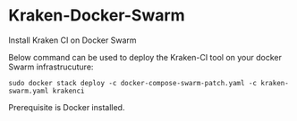 # Kraken-Docker-Swarm
Install Kraken CI on Docker Swarm


Below command can be used to deploy the Kraken-CI tool on your docker Swarm infrastrucuture: 

```sudo docker stack deploy -c docker-compose-swarm-patch.yaml -c kraken-swarm.yaml krakenci```

Prerequisite is Docker installed. 

